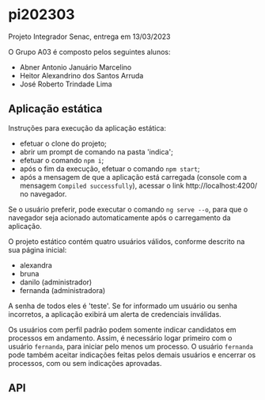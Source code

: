 # pi202303
Projeto Integrador Senac, entrega em 13/03/2023

O Grupo A03 é composto pelos seguintes alunos:
- Abner Antonio Januário Marcelino
- Heitor Alexandrino dos Santos Arruda
- José Roberto Trindade Lima

## Aplicação estática

Instruções para execução da aplicação estática:
- efetuar o clone do projeto;
- abrir um prompt de comando na pasta 'indica';
- efetuar o comando `npm i`;
- após o fim da execução, efetuar o comando `npm start`;
- após a mensagem de que a aplicação está carregada (console com a mensagem `Compiled successfully`), acessar o link http://localhost:4200/ no navegador.

Se o usuário preferir, pode executar o comando `ng serve --o`, para que o navegador seja acionado automaticamente após o carregamento da aplicação.

O projeto estático contém quatro usuários válidos, conforme descrito na sua página inicial:
- alexandra
- bruna
- danilo (administrador)
- fernanda (administradora)

A senha de todos eles é 'teste'. Se for informado um usuário ou senha incorretos, a aplicação exibirá um alerta de credenciais inválidas.

Os usuários com perfil padrão podem somente indicar candidatos em processos em andamento. Assim, é necessário logar primeiro com o usuário `fernanda`, para iniciar pelo menos um processo. O usuário `fernanda` pode também aceitar indicações feitas pelos demais usuários e encerrar os processos, com ou sem indicações aprovadas.

## API 
